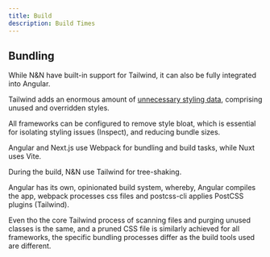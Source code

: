 ```yaml
---
title: Build
description: Build Times
---
```


## Bundling

While N&N have built-in support for Tailwind, it can also be fully integrated into Angular.  

Tailwind adds an enormous amount of [unnecessary styling data](/content/frameworks/tailwind/bloat.md), comprising unused and overridden styles.

All frameworks can be configured to remove style bloat, which is essential for isolating styling issues (Inspect), and reducing bundle sizes.

Angular and Next.js use Webpack for bundling and build tasks, while Nuxt uses Vite.

During the build, N&N use Tailwind for tree-shaking.

Angular has its own, opinionated build system, whereby, Angular compiles the app, webpack processes css files and postcss-cli applies PostCSS plugins (Tailwind).

Even tho the core Tailwind process of scanning files and purging unused classes is the same, and a pruned CSS file is similarly achieved for all frameworks, the specific bundling processes differ as the build tools used are different.
